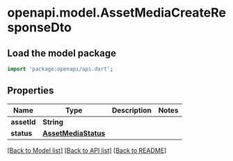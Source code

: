 # openapi.model.AssetMediaCreateResponseDto

## Load the model package

```dart
import 'package:openapi/api.dart';
```

## Properties

| Name        | Type                                        | Description | Notes |
| ----------- | ------------------------------------------- | ----------- | ----- |
| **assetId** | **String**                                  |             |
| **status**  | [**AssetMediaStatus**](AssetMediaStatus.md) |             |

[[Back to Model list]](../README.md#documentation-for-models) [[Back to API list]](../README.md#documentation-for-api-endpoints) [[Back to README]](../README.md)
